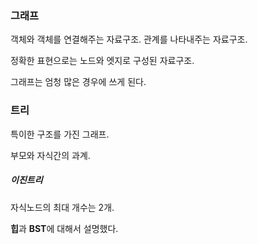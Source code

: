 ### 그래프

객체와 객체를 연결해주는 자료구조. 관계를 나타내주는 자료구조. 

정확한 표현으로는 노드와 엣지로 구성된 자료구조. 



그래프는 엄청 많은 경우에 쓰게 된다. 



### 트리

특이한 구조를 가진 그래프. 

부모와 자식간의 과계. 

##### 이진트리

자식노드의 최대 개수는 2개. 

**힙**과 **BST**에 대해서 설명했다.  